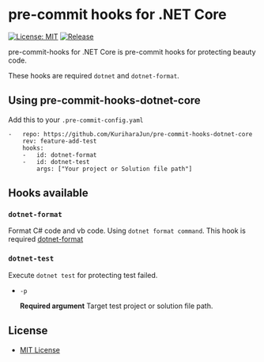 # pre-commit hooks for .NET Core

[![License: MIT](https://img.shields.io/badge/License-MIT-yellow.svg)](https://opensource.org/licenses/MIT)
[![Release](https://img.shields.io/github/release/KuriharaJun/pre-commit-hooks-dotnet-core.svg)](https://github.com/KuriharaJun/pre-commit-hooks-dotnet-core/releases/latest)

pre-commit-hooks for .NET Core is pre-commit hooks for protecting beauty code.

These hooks are required `dotnet` and `dotnet-format`.

## Using pre-commit-hooks-dotnet-core

Add this to your `.pre-commit-config.yaml`

```
-   repo: https://github.com/KuriharaJun/pre-commit-hooks-dotnet-core
    rev: feature-add-test
    hooks:
    -   id: dotnet-format
    -   id: dotnet-test
        args: ["Your project or Solution file path"]
```

## Hooks available

### `dotnet-format`

Format C# code and vb code. Using `dotnet format command`.
This hook is required [dotnet-format](https://github.com/dotnet/format)

### `dotnet-test`

Execute `dotnet test` for protecting test failed.

- `-p`

    **Required argument**
    Target test project or solution file path.

## License

- [MIT License](LICENSE)